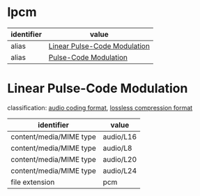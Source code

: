 # lpcm

| identifier     | value
| -------------- | -----
| alias          | [Linear Pulse-Code Modulation](#linear-pulse-code-modulation)
| alias          | [Pulse-Code Modulation](pcm.md)

# Linear Pulse-Code Modulation
classification: [audio coding format](audio.md), [lossless compression format](compression.md)

| identifier              | value
| ----------------------- | -----
| content/media/MIME type | audio/L16
| content/media/MIME type | audio/L8
| content/media/MIME type | audio/L20
| content/media/MIME type | audio/L24
| file extension          | pcm